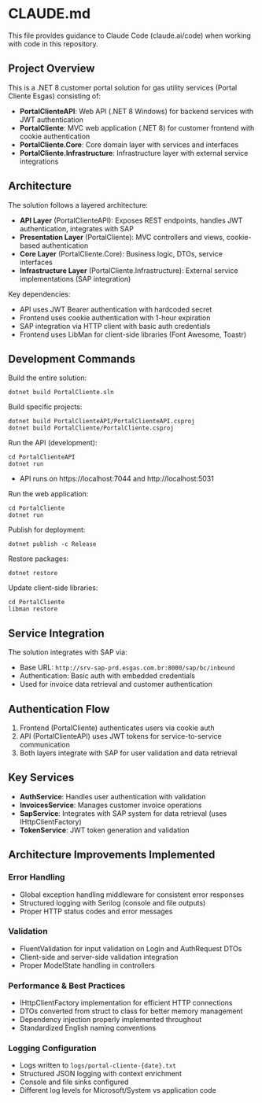 # CLAUDE.md

This file provides guidance to Claude Code (claude.ai/code) when working with code in this repository.

## Project Overview

This is a .NET 8 customer portal solution for gas utility services (Portal Cliente Esgas) consisting of:
- **PortalClienteAPI**: Web API (.NET 8 Windows) for backend services with JWT authentication
- **PortalCliente**: MVC web application (.NET 8) for customer frontend with cookie authentication
- **PortalCliente.Core**: Core domain layer with services and interfaces
- **PortalCliente.Infrastructure**: Infrastructure layer with external service integrations

## Architecture

The solution follows a layered architecture:
- **API Layer** (PortalClienteAPI): Exposes REST endpoints, handles JWT authentication, integrates with SAP
- **Presentation Layer** (PortalCliente): MVC controllers and views, cookie-based authentication
- **Core Layer** (PortalCliente.Core): Business logic, DTOs, service interfaces
- **Infrastructure Layer** (PortalCliente.Infrastructure): External service implementations (SAP integration)

Key dependencies:
- API uses JWT Bearer authentication with hardcoded secret
- Frontend uses cookie authentication with 1-hour expiration
- SAP integration via HTTP client with basic auth credentials
- Frontend uses LibMan for client-side libraries (Font Awesome, Toastr)

## Development Commands

Build the entire solution:
```
dotnet build PortalCliente.sln
```

Build specific projects:
```
dotnet build PortalClienteAPI/PortalClienteAPI.csproj
dotnet build PortalCliente/PortalCliente.csproj
```

Run the API (development):
```
cd PortalClienteAPI
dotnet run
```
- API runs on https://localhost:7044 and http://localhost:5031

Run the web application:
```
cd PortalCliente
dotnet run
```

Publish for deployment:
```
dotnet publish -c Release
```

Restore packages:
```
dotnet restore
```

Update client-side libraries:
```
cd PortalCliente
libman restore
```

## Service Integration

The solution integrates with SAP via:
- Base URL: `http://srv-sap-prd.esgas.com.br:8000/sap/bc/inbound`
- Authentication: Basic auth with embedded credentials
- Used for invoice data retrieval and customer authentication

## Authentication Flow

1. Frontend (PortalCliente) authenticates users via cookie auth
2. API (PortalClienteAPI) uses JWT tokens for service-to-service communication
3. Both layers integrate with SAP for user validation and data retrieval

## Key Services

- **AuthService**: Handles user authentication with validation
- **InvoicesService**: Manages customer invoice operations
- **SapService**: Integrates with SAP system for data retrieval (uses IHttpClientFactory)
- **TokenService**: JWT token generation and validation

## Architecture Improvements Implemented

### Error Handling
- Global exception handling middleware for consistent error responses
- Structured logging with Serilog (console and file outputs)
- Proper HTTP status codes and error messages

### Validation
- FluentValidation for input validation on Login and AuthRequest DTOs
- Client-side and server-side validation integration
- Proper ModelState handling in controllers

### Performance & Best Practices
- IHttpClientFactory implementation for efficient HTTP connections
- DTOs converted from struct to class for better memory management
- Dependency injection properly implemented throughout
- Standardized English naming conventions

### Logging Configuration
- Logs written to `logs/portal-cliente-{date}.txt`
- Structured JSON logging with context enrichment
- Console and file sinks configured
- Different log levels for Microsoft/System vs application code